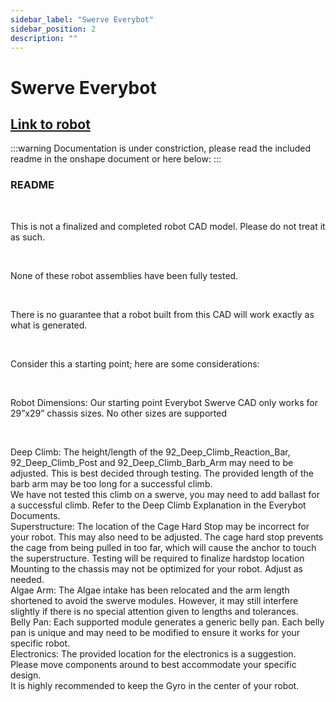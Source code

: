```yaml
---
sidebar_label: "Swerve Everybot"
sidebar_position: 2
description: ""
---
```


# Swerve Everybot

## [Link to robot](https://cad.onshape.com/documents/6092fa1a75b6df7bcb1491a8/w/f9d68b609e79b6061a0e1a79/e/4803a4a9b9523c0f2d3cb873)
:::warning
Documentation is under constriction, please read the included readme in the onshape document or here below:
:::

### README
<br/>

This is not a finalized and completed robot CAD model. Please do not treat it as such.

<br/>

None of these robot assemblies have been fully tested.

<br/>

There is no guarantee that a robot built from this CAD will work exactly as what is generated.

<br/>

Consider this a starting point; here are some considerations: 

<br/>

Robot Dimensions:
Our starting point Everybot Swerve CAD only works for 29”x29” chassis sizes. No other sizes are supported

<br/>

Deep Climb:
The height/length of the 92_Deep_Climb_Reaction_Bar, 92_Deep_Climb_Post and 92_Deep_Climb_Barb_Arm may need to be adjusted. This is best decided through testing. The provided length of the barb arm may be too long for a successful climb.
<br/>
We have not tested this climb on a swerve, you may need to add ballast for a successful climb. Refer to the Deep Climb Explanation in the Everybot Documents.
<br/>
Superstructure:
The location of the Cage Hard Stop may be incorrect for your robot. This may also need to be adjusted. The cage hard stop prevents the cage from being pulled in too far, which will cause the anchor to touch the superstructure. Testing will be required to finalize hardstop location
<br/>
Mounting to the chassis may not be optimized for your robot. Adjust as needed.
<br/>
Algae Arm:
The Algae intake has been relocated and the arm length shortened to avoid the swerve modules. However, it may still interfere slightly if there is no special attention given to lengths and tolerances.
<br/>
Belly Pan:
Each supported module generates a generic belly pan. Each belly pan is unique and may need to be modified to ensure it works for your specific robot.
<br/>
Electronics:
The provided location for the electronics is a suggestion. Please move components around to best accommodate your specific design.
<br/>
It is highly recommended to keep the Gyro in the center of your robot.